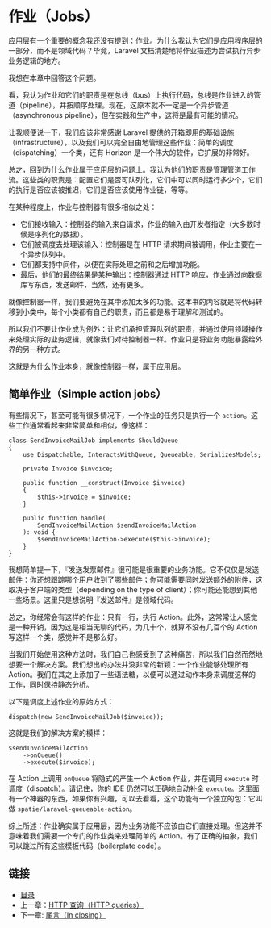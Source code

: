 # 作业（Jobs）

应用层有一个重要的概念我还没有提到：作业。为什么我认为它们是应用程序层的一部分，而不是领域代码？毕竟，Laravel 文档清楚地将作业描述为尝试执行异步业务逻辑的地方。

我想在本章中回答这个问题。

看，我认为作业和它们的职责是在总线（bus）上执行代码，总线是作业进入的管道（pipeline），并按顺序处理。现在，这原本就不一定是一个异步管道（asynchronous pipeline），但在实践和生产中，这将是最有可能的情况。

让我顺便说一下，我们应该非常感谢 Laravel 提供的开箱即用的基础设施（infrastructure），以及我们可以完全自由地管理这些作业：简单的调度（dispatching）一个类，还有 Horizon 是一个伟大的软件，它扩展的非常好。

总之，回到为什么作业属于应用层的问题上。我认为他们的职责是管理管道工作流。这些类的职责是：配置它们是否可队列化，它们中可以同时运行多少个，它们的执行是否应该被推迟，它们是否应该使用作业链，等等。

在某种程度上，作业与控制器有很多相似之处：

- 它们接收输入：控制器的输入来自请求，作业的输入由开发者指定（大多数时候是序列化的数据）。
- 它们被调度去处理该输入：控制器是在 HTTP 请求期间被调用，作业主要在一个异步队列中。
- 它们都支持中间件，以便在实际处理之前和之后增加功能。
- 最后，他们的最终结果是某种输出：控制器通过 HTTP 响应，作业通过向数据库写东西，发送邮件，当然，还有更多。

就像控制器一样，我们要避免在其中添加太多的功能。这本书的内容就是将代码转移到小类中，每个小类都有自己的职责，而且都是易于理解和测试的。

所以我们不要让作业成为例外：让它们承担管理队列的职责，并通过使用领域操作来处理实际的业务逻辑，就像我们对待控制器一样。作业只是将业务功能暴露给外界的另一种方式。

这就是为什么作业本身，就像控制器一样，属于应用层。

## 简单作业（Simple action jobs）

有些情况下，甚至可能有很多情况下，一个作业的任务只是执行一个 `action`。这些工作通常看起来非常简单和相似，像这样：

```
class SendInvoiceMailJob implements ShouldQueue
{
    use Dispatchable, InteractsWithQueue, Queueable, SerializesModels;

    private Invoice $invoice;

    public function __construct(Invoice $invoice)
    {
        $this->invoice = $invoice;
    }

    public function handle(
        SendInvoiceMailAction $sendInvoiceMailAction
    ): void {
        $sendInvoiceMailAction->execute($this->invoice);
    }
}
```

我想简单提一下，『发送发票邮件』很可能是很重要的业务功能。它不仅仅是发送邮件：你还想跟踪哪个用户收到了哪些邮件；你可能需要同时发送额外的附件，这取决于客户端的类型（depending on the type of client）；你可能还能想到其他一些场景。这里只是想说明『发送邮件』是领域代码。

总之，你经常会有这样的作业：只有一行，执行 Action。此外，这常常让人感觉是一种开销，因为这是相当无聊的代码，为几十个，就算不没有几百个的 Action 写这样一个类，感觉并不是那么好。

当我们开始使用这种方法时，我们自己也感受到了这种痛苦，所以我们自然而然地想要一个解决方案。我们想出的办法并没非常的新颖：一个作业能够处理所有 Action。我们在其之上添加了一些语法糖，以便可以通过动作本身来调度这样的工作，同时保持静态分析。

以下是调度上述作业的原始方式：

```
dispatch(new SendInvoiceMailJob($invoice));
```

这就是我们的解决方案的模样：

```
$sendInvoiceMailAction
    ->onQueue()
    ->execute($invoice);
```

在 Action 上调用 `onQueue` 将隐式的产生一个 Action 作业，并在调用 `execute` 时调度（dispatch）。请记住，你的 IDE 仍然可以正确地自动补全 `execute`。这里面有一个神器的东西，如果你有兴趣，可以去看看，这个功能有一个独立的包：它叫做 `spatie/laravel-queueable-action`。

综上所述：作业确实属于应用层，因为业务功能不应该由它们直接处理。但这并不意味着我们需要一个专门的作业类来处理简单的 Action。有了正确的抽象，我们可以跳过所有这些模板代码（boilerplate code）。

## 链接

- [目录](../README.md)
- 上一章：[HTTP 查询（HTTP queries）](0x11.md)
- 下一章: [尾言（In closing）](in-closing.md)
